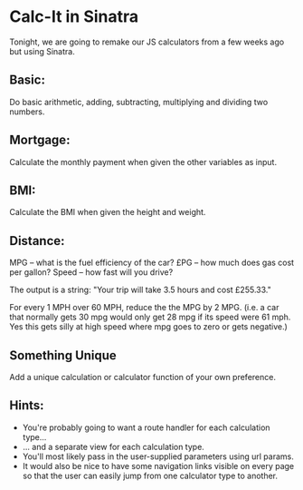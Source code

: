 # Calc-It in Sinatra

Tonight, we are going to remake our JS calculators from a few weeks ago but using Sinatra.

## Basic:

Do basic arithmetic, adding, subtracting, multiplying and dividing two numbers. 

## Mortgage:

Calculate the monthly payment when given the other variables as input.

## BMI:

Calculate the BMI when given the height and weight.

## Distance:

MPG – what is the fuel efficiency of the car? £PG – how much does gas cost per gallon? 
Speed – how fast will you drive?

The output is a string: "Your trip will take 3.5 hours and cost £255.33."

For every 1 MPH over 60 MPH, reduce the the MPG by 2 MPG. (i.e. a car that normally gets 30 mpg would only get 28 mpg if its speed were 61 mph. Yes this gets silly at high speed where mpg goes to zero or gets negative.)

## Something Unique

Add a unique calculation or calculator function of your own preference.

## Hints:

* You're probably going to want a route handler for each calculation type...
* ... and a separate view for each calculation type.
* You'll most likely pass in the user-supplied parameters using url params.
* It would also be nice to have some navigation links visible on every page so that the user can easily jump from one calculator type to another.
